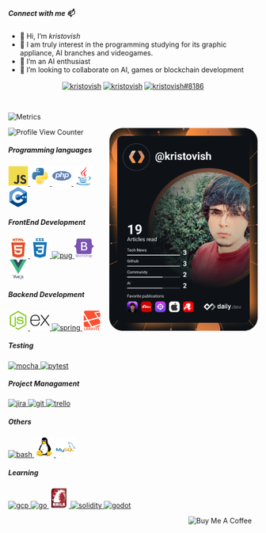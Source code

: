 ##### Connect with me 📫

- 👋 Hi, I’m <i>kristovish</i>
- 👀 I am truly interest in the programming studying for its graphic appliance, AI branches and videogames.
- 🤖 I’m an AI enthusiast
- 💞️ I’m looking to collaborate on AI, games or blockchain development




<p align="center">
<a href="https://twitter.com/kristovish" target="blank"><img align="center" src="https://raw.githubusercontent.com/rahuldkjain/github-profile-readme-generator/master/src/images/icons/Social/twitter.svg" alt="kristovish" height="30" width="40" /></a>
<a href="https://linkedin.com/in/kristovish" target="blank"><img align="center" src="https://cdn.jsdelivr.net/gh/devicons/devicon/icons/linkedin/linkedin-plain.svg" alt="kristovish" height="30" width="40" /></a>
<a href="https://discord.gg/kristovish#8186" target="blank"><img align="center" src="https://www.svgrepo.com/show/343548/discord-communication-interaction-message-network.svg" alt="kristovish#8186" height="30" width="40" /></a>
</p>


<br>

![Metrics](https://metrics.lecoq.io/kristovish?template=classic&base.indepth=true&base.hireable=true&languages=1&achievements=1&base.indepth=true&base.hireable=true&languages.limit=8&languages.threshold=0%25&languages.other=false&languages.colors=github&languages.sections=most-used&languages.indepth=false&languages.analysis.timeout=20&languages.categories=markup%2C%20programming&languages.recent.categories=markup%2C%20programming&languages.recent.load=300&languages.recent.days=14&achievements.threshold=C&achievements.secrets=true&achievements.display=compact&achievements.limit=0&config.timezone=America%2FSantiago&config.display=large)


<div align="left">


<a href="https://app.daily.dev/kristovish" target="_blank">
    <img
      width="300"
      align="right"
      src="https://raw.githubusercontent.com/kristovish/kristovish/devcard/devcard.svg"
    />
  </a>
  

![Profile View Counter](https://komarev.com/ghpvc/?username=kristovish)

##### Programming languages


<p align="left">
 <a href="https://developer.mozilla.org/en-US/docs/Web/JavaScript" target="_blank" rel="noreferrer"> <img src="https://raw.githubusercontent.com/devicons/devicon/master/icons/javascript/javascript-original.svg" alt="javascript" width="40" height="40"/> </a>
    <a href="https://www.python.org" target="_blank" rel="noreferrer"> <img src="https://raw.githubusercontent.com/devicons/devicon/master/icons/python/python-original.svg" alt="python" width="40" height="40"/> </a>
  <a href="https://www.php.net" target="_blank" rel="noreferrer"> <img src="https://raw.githubusercontent.com/devicons/devicon/master/icons/php/php-plain.svg" alt="php" width="40" height="40"/> </a>
     <a href="https://www.java.com" target="_blank" rel="noreferrer"> <img src="https://raw.githubusercontent.com/devicons/devicon/master/icons/java/java-original.svg" alt="java" width="40" height="40"/> </a>
  <a href="https://www.w3schools.com/cpp/" target="_blank" rel="noreferrer"> <img src="https://raw.githubusercontent.com/devicons/devicon/master/icons/cplusplus/cplusplus-original.svg" alt="cplusplus" width="40" height="40"/> </a>

</p>


##### FrontEnd Development

<p align="left">
  <a href="https://www.w3.org/html/" target="_blank" rel="noreferrer"> <img src="https://raw.githubusercontent.com/devicons/devicon/master/icons/html5/html5-plain-wordmark.svg" alt="html5" width="40" height="40"/> </a> 
  <a href="https://www.w3schools.com/css/" target="_blank" rel="noreferrer"> <img src="https://raw.githubusercontent.com/devicons/devicon/master/icons/css3/css3-plain-wordmark.svg" alt="css3" width="40" height="40"/> </a> 
   <a href="https://pugjs.org" target="_blank" rel="noreferrer"> <img src="https://cdn.worldvectorlogo.com/logos/pug.svg" alt="pug" width="40" height="40"/> </a> 
   <a href="https://getbootstrap.com" target="_blank" rel="noreferrer"> <img src="https://raw.githubusercontent.com/devicons/devicon/master/icons/bootstrap/bootstrap-plain-wordmark.svg" alt="bootstrap" width="40" height="40"/> </a> 
  <a href="https://vuejs.org/" target="_blank" rel="noreferrer"> <img src="https://raw.githubusercontent.com/devicons/devicon/master/icons/vuejs/vuejs-original-wordmark.svg" alt="vuejs" width="40" height="40"/> </a> 

</p>



##### Backend Development
<p align="left"> 
  <a href="https://nodejs.org" target="_blank" rel="noreferrer"> <img src="https://raw.githubusercontent.com/devicons/devicon/master/icons/nodejs/nodejs-plain.svg" alt="nodejs" width="40" height="40"/> </a> 
  <a href="https://expressjs.com" target="_blank" rel="noreferrer"> <img src="https://raw.githubusercontent.com/devicons/devicon/master/icons/express/express-original.svg" alt="express" width="40" height="40"/> </a>  
  <a href="https://spring.io/" target="_blank" rel="noreferrer"> <img src="https://www.vectorlogo.zone/logos/springio/springio-icon.svg" alt="spring" width="40" height="40"/> </a>
<a href="https://laravel.com/" target="_blank" rel="noreferrer"> <img src="https://raw.githubusercontent.com/devicons/devicon/master/icons/laravel/laravel-plain-wordmark.svg" alt="laravel" width="40" height="40"/> </a>
</p>

##### Testing

<p align="left"> <a href="https://mochajs.org" target="_blank" rel="noreferrer"> <img src="https://www.vectorlogo.zone/logos/mochajs/mochajs-icon.svg" alt="mocha" width="40" height="40"/> </a>
 <a href="https://docs.pytest.org/en/7.1.x/" target="_blank" rel="noreferrer"> <img src="https://cdn.jsdelivr.net/gh/devicons/devicon/icons/pytest/pytest-original-wordmark.svg" alt="pytest" width="40" height="40"/> </a>
</p>



##### Project Managament

<p align="left">
 <a href="https://www.atlassian.com/software/jira" target="_blank" rel="noreferrer"> <img src="https://cdn.jsdelivr.net/gh/devicons/devicon/icons/jira/jira-original-wordmark.svg" alt="jira" width="40" height="40"/> </a> 
   <a href="https://git-scm.com/" target="_blank" rel="noreferrer"> <img src="https://www.vectorlogo.zone/logos/git-scm/git-scm-icon.svg" alt="git" width="40" height="40"/> </a>
 <a href="https://www.trello.com" target="_blank" rel="noreferrer"> <img src="https://cdn.jsdelivr.net/gh/devicons/devicon/icons/trello/trello-plain-wordmark.svg" alt="trello" width="40" height="40"/> </a> 
 </p>





##### Others
<p align="left"> 
 <a href="https://www.gnu.org/software/bash/" target="_blank" rel="noreferrer"> <img src="https://www.svgrepo.com/show/306105/gnubash.svg" alt="bash" width="50" height="50"/> </a>
  <a href="https://www.linux.org/" target="_blank" rel="noreferrer"> <img src="https://raw.githubusercontent.com/devicons/devicon/master/icons/linux/linux-original.svg" alt="linux" width="40" height="40"/> </a> 
 <a href="https://www.mysql.com/" target="_blank" rel="noreferrer"> <img src="https://raw.githubusercontent.com/devicons/devicon/master/icons/mysql/mysql-original-wordmark.svg" alt="mysql" width="40" height="40"/> </a> 
</p>



##### Learning

<p align="left"> 
  <a href="https://cloud.google.com" target="_blank" rel="noreferrer"> <img src="https://www.vectorlogo.zone/logos/google_cloud/google_cloud-icon.svg" alt="gcp" width="40" height="40"/> </a> 
  <a href="https://golang.org" target="_blank" rel="noreferrer"> <img src="https://cdn.jsdelivr.net/gh/devicons/devicon/icons/go/go-original-wordmark.svg" alt="go" width="40" height="40"/> </a>
    <a href="https://rubyonrails.org" target="_blank" rel="noreferrer"> <img src="https://raw.githubusercontent.com/devicons/devicon/master/icons/rails/rails-original-wordmark.svg" alt="rails" width="40" height="40"/> </a>
  <a href="https://docs.soliditylang.org/en/v0.8.15/" target="_blank" rel="noreferrer"> <img src="https://cdn.jsdelivr.net/gh/devicons/devicon/icons/solidity/solidity-original.svg" alt="solidity" width="40" height="40"/> </a> 
  <a href="https://godotengine.org//" target="_blank" rel="noreferrer"> <img src="https://cdn.jsdelivr.net/gh/devicons/devicon/icons/godot/godot-original-wordmark.svg" alt="godot" width="40" height="40"/> </a> 
</p>



<a href="https://www.buymeacoffee.com/kristovish" target="_blank">
    <img 
        align="right" 
        src="https://cdn.buymeacoffee.com/buttons/v2/default-blue.png"
        alt="Buy Me A Coffee" style="width: 140px !important;" 
        />
      </a>


</div>

